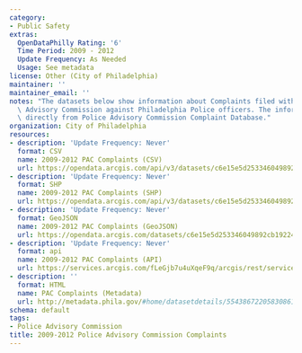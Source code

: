 ```yaml
---
category:
- Public Safety
extras:
  OpenDataPhilly Rating: '6'
  Time Period: 2009 - 2012
  Update Frequency: As Needed
  Usage: See metadata
license: Other (City of Philadelphia)
maintainer: ''
maintainer_email: ''
notes: "The datasets below show information about Complaints filed with the Police\
  \ Advisory Commission against Philadelphia Police officers. The information comes\
  \ directly from Police Advisory Commission Complaint Database."
organization: City of Philadelphia
resources:
- description: 'Update Frequency: Never'
  format: CSV
  name: 2009-2012 PAC Complaints (CSV)
  url: https://opendata.arcgis.com/api/v3/datasets/c6e15e5d253346049892cb19224c742c_0/downloads/data?format=csv&spatialRefId=4326
- description: 'Update Frequency: Never'
  format: SHP
  name: 2009-2012 PAC Complaints (SHP)
  url: https://opendata.arcgis.com/api/v3/datasets/c6e15e5d253346049892cb19224c742c_0/downloads/data?format=csv&spatialRefId=4326
- description: 'Update Frequency: Never'
  format: GeoJSON
  name: 2009-2012 PAC Complaints (GeoJSON)
  url: https://opendata.arcgis.com/datasets/c6e15e5d253346049892cb19224c742c_0.geojson
- description: 'Update Frequency: Never'
  format: api
  name: 2009-2012 PAC Complaints (API)
  url: https://services.arcgis.com/fLeGjb7u4uXqeF9q/arcgis/rest/services/PAC_Complaints_2009_2012/FeatureServer/0/query?outFields=*&where=1%3D1
- description: ''
  format: HTML
  name: PAC Complaints (Metadata)
  url: http://metadata.phila.gov/#home/datasetdetails/5543867220583086178c4f2f/representationdetails/55438abc9b989a05172d0d64/
schema: default
tags:
- Police Advisory Commission
title: 2009-2012 Police Advisory Commission Complaints
---
```

